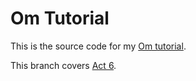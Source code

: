 # Om Tutorial

This is the source code for my [Om tutorial](https://blog.stephanbehnke.com/zero-to-om/).

This branch covers [Act 6](https://blog.stephanbehnke.com/zero-to-om-act-6/).